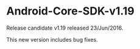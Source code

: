 # Android-Core-SDK-v1.19

Release candidate v1.19 released 23/Jun/2016.

This new version includes bug fixes.
